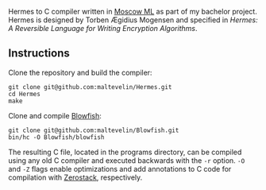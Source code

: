 Hermes to C compiler written in [Moscow ML](https://mosml.org/) as part of my bachelor project.
Hermes is designed by Torben Ægidius Mogensen and specified in *Hermes: A
Reversible Language for Writing Encryption Algorithms*.

## Instructions
Clone the repository and build the compiler:
```
git clone git@github.com:maltevelin/Hermes.git
cd Hermes
make
```
Clone and compile [Blowfish](https://github.com/maltevelin/Blowfish):
```
git clone git@github.com:maltevelin/Blowfish.git
bin/hc -O Blowfish/blowfish
```
The resulting C file, located in the programs directory, can be compiled using any old C compiler and executed
backwards with the `-r` option. `-O` and `-Z` flags enable optimizations and add annotations to C code for compilation with [Zerostack](https://github.com/lmrs2/zerostack), respectively.
